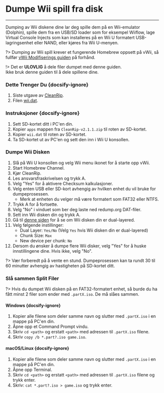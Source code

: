 # Dumpe Wii spill fra disk
---
Dumping av Wii diskene dine lar deg spille dem på en Wii-emulator (Dolphin), spille dem fra en USB/SD loader som for eksempel Wiiflow, lage Virtual Console Injects som kan installeres på en Wii U formatert USB-lagringsenhet eller NAND, eller kjøres fra Wii U-menyen.

?> Dumping av Wii spill krever et fungerende Homebrew oppsett på vWii, så fullfør [vWii Modifiserings guiden](vwii-modding) på forhånd.

!> Det er **ULOVLIG** å dele filer dumpet med denne guiden.  
Ikke bruk denne guiden til å dele spillene dine.

### Dette Trenger Du {docsify-ignore}

1. Siste utgave av [CleanRip](https://github.com/emukidid/cleanrip/releases/download/2.1.1/CleanRip-v2.1.1.zip).
1. Filen [wii.dat](https://github.com/emukidid/cleanrip/releases/download/2.1.1/wii.dat).

### Instruksjoner {docsify-ignore}

1. Sett SD-kortet ditt i PC'en din.
1. Kopier `apps` mappen fra `CleanRip-v2.1.1.zip` til roten av SD-kortet.
1. Kopier `wii.dat` til roten av SD-kortet.
1. Ta SD-kortet ut av PC'en og sett den inn i Wii U konsollen.

### Dumpe Wii Disken

1. Slå på Wii U konsollen og velg Wii menu ikonet for å starte opp vWii.
1. Start Homebrew Channel.
1. Kjør CleanRip.
1. Les ansvarsfraskrivelsen og trykk A.
1. Velg "Yes" for å aktivere Checksum kalkulasjoner.
1. Velg enten USB eller SD-kort avhengig av hvilken enhet du vil bruke for dumpeprosessen.
    - Merk at enheten du velger må være formatert som FAT32 eller NTFS.
1. Trykk A for å fortsette.
1. Velg "No" i vinduet som ber deg laste ned redump.org DAT-filer.
1. Sett inn Wii disken din og trykk A.
1. Gå til [denne siden](https://wiki.dolphin-emu.org/index.php?title=Category:Dual_Layer_Disc_games) for å se om Wii disken din er dual-layered.
1. Velg følgende instillinger:
    - Dual Layer: `Yes/No` (Velg `Yes` hvis Wii disken din er dual-layered)
    - Chunk Size: `Max`
    - New device per chunk: `No`
1. Dersom du ønsker å dumpe flere Wii disker, velg "Yes" for å huske innstillingene dine. Hvis ikke, velg "No".

?> Vær forberedt på å vente en stund. Dumpeprosessen kan ta rundt 30 til 60 minutter avhengig av hastigheten på SD-kortet ditt.

### Slå sammen Split Filer

?> Hvis du dumpet Wii disken på en FAT32-formatert enhet, så burde du ha fått minst 2 filer som ender med `.partX.iso`. De må slåes sammen.

#### Windows {docsify-ignore}

1. Kopier alle filene som deler samme navn og slutter med `.partX.iso` i en mappe på PC'en din.
1. Åpne opp et Command Prompt vindu.
1. Skriv `cd <path>` og erstatt `<path>` med adressen til `.partX.iso` filene.
1. Skriv `copy /b *.part?.iso game.iso`.

#### macOS/Linux {docsify-ignore}

1. Kopier alle filene som deler samme navn og slutter med `.partX.iso` i en mappe på PC'en din.
1. Åpne opp Terminal.
1. Skriv `cd <path>` og erstatt `<path>` med adressen til `.partX.iso` filene og trykk enter.
1. Skriv: `cat *.part?.iso > game.iso` og trykk enter.
